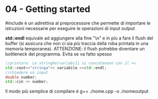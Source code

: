 # 04 - Getting started

#include <iostream> è un adirettiva al preprocessore che permette di importare le istruzioni necessarie per eseguire le operazioni di input output

**std::endl** equivale ad aggiungere alla fine "\n" e in più a fare il flush del buffer (si assicura che non ci sia più traccia della roba printata in una memoria temporanea). ATTENZIONE: il flush potrebbe diventare un bottleneck del programma. Evita se va fatto spesso

```cpp
//printare. Le stringhe/variabili si concatenano con il <<
std::cout<<"stringa"<< variabile <<std::endl;
//chiedere un input
double number;
std::cin >> number;
```

Il modo più semplice di compilare è g++ ./nome.cpp -o ./nomeoutput